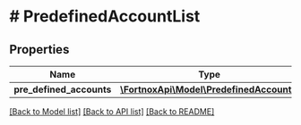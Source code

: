 # # PredefinedAccountList

## Properties

Name | Type | Description | Notes
------------ | ------------- | ------------- | -------------
**pre_defined_accounts** | [**\FortnoxApi\Model\PredefinedAccount[]**](PredefinedAccount.md) |  | [optional]

[[Back to Model list]](../../README.md#models) [[Back to API list]](../../README.md#endpoints) [[Back to README]](../../README.md)
